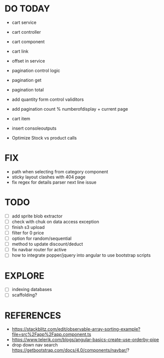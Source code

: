 # DO TODAY

- cart service
- cart controller
- cart component
- cart link

- offset in service
- pagination control logic
- pagination get
- pagination total

- add quantity form control validitors
- add pagination count % numberofdisplay + current page
- cart item

- insert consoleoutputs

- Optimize Stock vs product calls

# FIX

- path when selecting from category component
- sticky layout clashes with 404 page
- fix regex for details parser next line issue

# TODO

- [ ] add sprite blob extractor
- [ ] check with chuk on data access exception
- [ ] finish s3 upload
- [ ] filter for 0 price
- [ ] option for random/sequential
- [ ] method to update discount/deduct
- [ ] fix navbar router for active
- [ ] how to integrate popper/jquery into angular to use bootstrap scripts

# EXPLORE

- [ ] indexing databases
- [ ] scaffolding?

# REFERENCES

- https://stackblitz.com/edit/observable-array-sorting-example?file=src%2Fapp%2Fapp.component.ts
- https://www.telerik.com/blogs/angular-basics-create-use-orderby-pipe
- drop down nav search https://getbootstrap.com/docs/4.0/components/navbar/?
